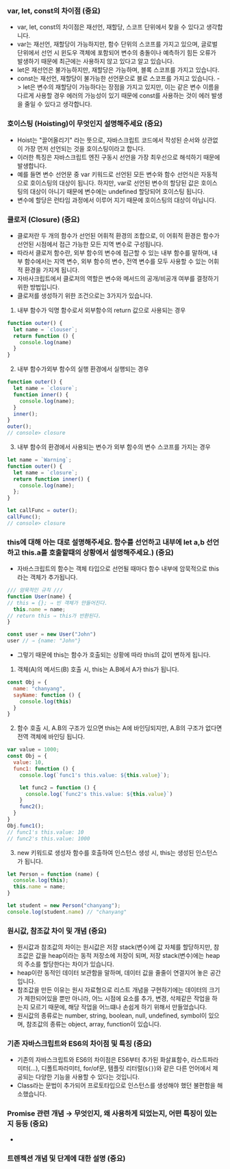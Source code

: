 ### var, let, const의 차이점 (중요) <br>
* var, let, const의 차이점은 재선언, 재할당, 스코프 단위에서 찾을 수 있다고 생각합니다.
* var는 재선언, 재할당이 가능하지만, 함수 단위의 스코프를 가지고 있으며, 글로벌 단위에서 선언 시 윈도우 객체에 포함되어 변수의 충돌이나 예측하기 힘든 오류가 발생하기 때문에 최근에는 사용하지 않고 있다고 알고 있습니다. 
* let은 재선언은 불가능하지만, 재할당은 가능하며, 블록 스코프를 가지고 있습니다. 
* const는 재선언, 재할당이 불가능한 선언문으로 블로 스코프를 가지고 있습니다.
  -> let은 변수의 재할당이 가능하다는 장점을 가지고 있지만, 이는 같은 변수 이름을 다르게 사용할 경우 에러의 가능성이 있기 때문에 const를 사용하는 것이 에러 발생을 줄일 수 있다고 생각합니다. 

### 호이스팅 (Hoisting)이 무엇인지 설명해주세요 (중요) <br>
* Hoist는 "끌어올리기" 라는 뜻으로, 자바스크립트 코드에서 작성된 순서와 상관없이 가장 먼저 선언되는 것을 호이스팅이라고 합니다. 
* 이러한 특징은 자바스크립트 엔진 구동시 선언을 가장 최우선으로 해석하기 때문에 발생합니다.
* 예를 들면 변수 선언문 중 var 키워드로 선언된 모든 변수와 함수 선언식은 자동적으로 호이스팅의 대상이 됩니다. 하지만, var로 선언된 변수의 할당된 값은 호이스팅의 대상이 아니기 때문에 변수에는 undefined 할당되어 호이스팅 됩니다.
* 변수에 할당은 런타임 과정에서 이루어 지기 때문에 호이스팅의 대상이 아닙니다.

### 클로저 (Closure) (중요) <br>
* 클로저란 두 개의 함수가 선언된 어휘적 환경의 조합으로, 이 어휘적 환경은 함수가 선언된 시점에서 접근 가능한 모든 지역 변수로 구성됩니다. 
* 따라서 클로저 함수란, 외부 함수의 변수에 접근할 수 있는 내부 함수를 말하며, 내부 함수에서는 지역 변수, 외부 함수의 변수, 전역 변수를 모두 사용할 수 있는 어휘적 환경을 가지게 됩니다.
* 자바사크립트에서 클로저의 역할은 변수와 메서드의 공개/비공개 여부를 결정하기 위한 방법입니다.
* 클로저를 생성하기 위한 조건으로는 3가지가 있습니다.
1. 내부 함수가 익명 함수로서 외부함수의 return 값으로 사용되는 경우
```js
function outer() {
  let name = `clouser`;
  return function () {
    console.log(name)
  }
}
```
2. 내부 함수가외부 함수의 실행 환경에서 실행되는 경우
```js
function outer() {
  let name = `closure`;
  function inner() {
    console.log(name);
  }
  inner(); 
}
outer();
// console> closure
```
3. 내부 함수의 환경에서 사용되는 변수가 외부 함수의 변수 스코프를 가지는 경우
```js
let name = `Warning`;
function outer() {
  let name = `closure`;
  return function inner() {
    console.log(name);
  };
}

let callFunc = outer();
callFunc();
// console> closure
```
### this에 대해 아는 대로 설명해주세요. 함수를 선언하고 내부에 let a,b 선언하고 this.a를 호출할때의 상황에서 설명해주세요.) (중요) <br>
* 자바스크립트의 함수는 객체 타입으로 선언될 때마다 함수 내부에 암묵적으로 this라는 객체가 추가됩니다.
```js
/// 암묵적인 규칙 ///
function User(name) {
// this = {}; ⇒ 빈 객체가 만들어진다.
  this.name = name;
// return this ⇒ this가 반환된다.  
}

const user = new User("John")
user // ⇒ {name: "John"}
```
* 그렇기 때문에 this는 함수가 호출되는 상황에 따라 this의 값이 변하게 됩니다.
1. 객체(A)의 메서드(B) 호출 시, this는 A.B에서 A가 this가 됩니다. 
```js
const Obj = {
  name: "chanyang",
  sayName: function () {
    console.log(this)
  }
}
```
2. 함수 호출 시, A.B의 구조가 있으면 this는 A에 바인딩되지만, A.B의 구조가 없다면 전역 객체에 바인딩 됩니다.
```js
var value = 1000;
const Obj = {
  value: 10,
  func1: function () {
    console.log(`func1's this.value: ${this.value}`);

    let func2 = function () {
      console.log(`func2's this.value: ${this.value}`)
    }
    func2();
  }
}
Obj.func1();
// func1's this.value: 10
// func2's this.value: 1000
```
3. new 키워드로 생성자 함수를 호출하여 인스턴스 생성 시, this는 생성된 인스턴스가 됩니다.
```js
let Person = function (name) {
  console.log(this);
  this.name = name;
}

let student = new Person("chanyang");
console.log(student.name) // "chanyang"
```

### 원시값, 참조값 차이 및 개념 (중요) <br>
* 원시값과 참조값의 차이는 원시값은 저장 stack(변수)에 값 자체를 할당하지만, 참조값은 값을 heap이라는 동적 저장소에 저장이 되며, 저장 stack(변수)에는 heap의 주소를 할당한다는 차이가 있습니다. 
* heap이란 동적인 데이터 보관함을 말하며, 데이터 값을 줄줄이 연결지어 놓은 공간입니다.
* 참조값을 만든 이유는 원시 자료형으로 리스트 개념을 구현하기에는 데이터의 크기가 제한되어있을 뿐만 아니라, 어느 시점에 요소를 추가, 변경, 삭제같은 작업을 하는지 모르기 때문에, 해당 작업을 어느떄나 손쉽게 하기 위해서 만들었습니다.
* 원시값의 종류로는 number, string, boolean, null, undefined, symbol이 있으며, 참조값의 종류는 object, array, function이 있습니다. 

### 기존 자바스크립트와 ES6의 차이점 및 특징 (중요)
* 기존의 자바스크립트와 ES6의 차이점은 ES6부터 추가된 화살표함수, 라스트파라미터(...), 디폴트파라미터, for/of문, 템플릿 리터럴(`${}`)와 같은 다른 언어에서 제공되는 다양한 기능을 사용할 수 있다는 것입니다. 
* Class라는 문법이 추가되어 프로토타입으로 인스턴스를 생성해야 했던 불편함을 해소했습니다.

### Promise 관련 개념 → 무엇인지, 왜 사용하게 되었는지, 어떤 특징이 있는지 등등 (중요)
* 


### 트렌젝션 개념 및 단계에 대한 설명 (중요) 